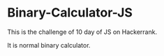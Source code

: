 # Binary-Calculator-JS

This is the challenge of 10 day of JS on Hackerrank.

It is normal binary calculator.
